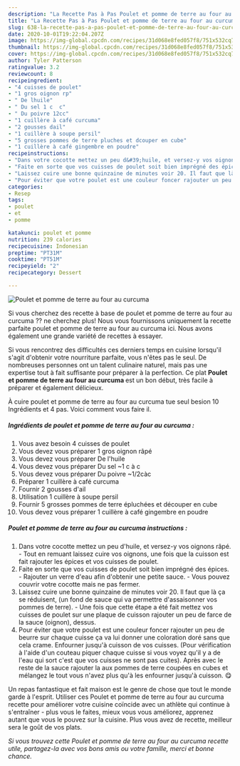 ```yaml
---
description: "La Recette Pas à Pas Poulet et pomme de terre au four au curcuma"
title: "La Recette Pas à Pas Poulet et pomme de terre au four au curcuma"
slug: 638-la-recette-pas-a-pas-poulet-et-pomme-de-terre-au-four-au-curcuma
date: 2020-10-01T19:22:04.207Z
image: https://img-global.cpcdn.com/recipes/31d068e8fed057f8/751x532cq70/poulet-et-pomme-de-terre-au-four-au-curcuma-photo-principale-de-la-recette.jpg
thumbnail: https://img-global.cpcdn.com/recipes/31d068e8fed057f8/751x532cq70/poulet-et-pomme-de-terre-au-four-au-curcuma-photo-principale-de-la-recette.jpg
cover: https://img-global.cpcdn.com/recipes/31d068e8fed057f8/751x532cq70/poulet-et-pomme-de-terre-au-four-au-curcuma-photo-principale-de-la-recette.jpg
author: Tyler Patterson
ratingvalue: 3.2
reviewcount: 8
recipeingredient:
- "4 cuisses de poulet"
- "1 gros oignon rp"
- " De lhuile"
- " Du sel 1 c  c"
- " Du poivre 12cc"
- "1 cuillère à café curcuma"
- "2 gousses dail"
- "1 cuillère à soupe persil"
- "5 grosses pommes de terre pluches et dcouper en cube"
- "1 cuillère à café gingembre en poudre"
recipeinstructions:
- "Dans votre cocotte mettez un peu d&#39;huile, et versez-y vos oignons râpé. Tout en remuant laissez cuire vos oignons, une fois que la cuisson est fait rajouter les épices et vos cuisses de poulet."
- "Faite en sorte que vos cuisses de poulet soit bien imprégné des épices. Rajouter un verre d&#39;eau afin d&#39;obtenir une petite sauce. Vous pouvez couvrir votre cocotte mais ne pas fermer."
- "Laissez cuire une bonne quinzaine de minutes voir 20. Il faut que là ça se réduisent, (un fond de sauce qui va permettre d&#39;assaisonner vos pommes de terre). Une fois que cette étape a été fait mettez vos cuisses de poulet sur une plaque de cuisson rajouter un peu de farce de la sauce (oignon), dessus."
- "Pour éviter que votre poulet est une couleur foncer rajouter un peu de beurre sur chaque cuisse ça va lui donner une coloration doré sans que cela crame. Enfourner jusqu&#39;à cuisson de vos cuisses. (Pour vérification à l&#39;aide d&#39;un couteau piquer chaque cuisse si vous voyez qu&#39;il y a de l&#39;eau qui sort c&#39;est que vos cuisses ne sont pas cuites). Après avec le reste de la sauce rajouter la aux pommes de terre coupées en cubes et mélangez le tout vous n&#39;avez plus qu&#39;à les enfourner jusqu&#39;à cuisson. 😋"
categories:
- Resep
tags:
- poulet
- et
- pomme

katakunci: poulet et pomme 
nutrition: 239 calories
recipecuisine: Indonesian
preptime: "PT31M"
cooktime: "PT51M"
recipeyield: "2"
recipecategory: Dessert

---
```



![Poulet et pomme de terre au four au curcuma](https://img-global.cpcdn.com/recipes/31d068e8fed057f8/751x532cq70/poulet-et-pomme-de-terre-au-four-au-curcuma-photo-principale-de-la-recette.jpg)

Si vous cherchez des recette à base de poulet et pomme de terre au four au curcuma ?? ne cherchez plus! Nous vous fournissons uniquement la recette parfaite poulet et pomme de terre au four au curcuma ici. Nous avons également une grande variété de recettes à essayer.

Si vous rencontrez des difficultés ces derniers temps en cuisine lorsqu'il s'agit d'obtenir votre nourriture parfaite, vous n'êtes pas le seul. De nombreuses personnes ont un talent culinaire naturel, mais pas une expertise tout à fait suffisante pour préparer à la perfection. Ce plat <strong> Poulet et pomme de terre au four au curcuma </strong> est un bon début, très facile à préparer et également délicieux.

<!--inarticleads1-->

À cuire poulet et pomme de terre au four au curcuma tue seul besion 10 Ingrédients et 4 pas. Voici comment vous faire il.

##### Ingrédients de poulet et pomme de terre au four au curcuma :

1. Vous avez besoin 4 cuisses de poulet
1. Vous devez vous préparer 1 gros oignon râpé
1. Vous devez vous préparer  De l&#39;huile
1. Vous devez vous préparer  Du sel ~1 c à c
1. Vous devez vous préparer  Du poivre ~1/2càc
1. Préparer 1 cuillère à café curcuma
1. Fournir 2 gousses d&#39;ail
1. Utilisation 1 cuillère à soupe persil
1. Fournir 5 grosses pommes de terre épluchées et découper en cube
1. Vous devez vous préparer 1 cuillère à café gingembre en poudre




<!--inarticleads2-->

##### Poulet et pomme de terre au four au curcuma instructions :

1. Dans votre cocotte mettez un peu d&#39;huile, et versez-y vos oignons râpé. - Tout en remuant laissez cuire vos oignons, une fois que la cuisson est fait rajouter les épices et vos cuisses de poulet.
1. Faite en sorte que vos cuisses de poulet soit bien imprégné des épices. - Rajouter un verre d&#39;eau afin d&#39;obtenir une petite sauce. - Vous pouvez couvrir votre cocotte mais ne pas fermer.
1. Laissez cuire une bonne quinzaine de minutes voir 20. Il faut que là ça se réduisent, (un fond de sauce qui va permettre d&#39;assaisonner vos pommes de terre). - Une fois que cette étape a été fait mettez vos cuisses de poulet sur une plaque de cuisson rajouter un peu de farce de la sauce (oignon), dessus.
1. Pour éviter que votre poulet est une couleur foncer rajouter un peu de beurre sur chaque cuisse ça va lui donner une coloration doré sans que cela crame. Enfourner jusqu&#39;à cuisson de vos cuisses. (Pour vérification à l&#39;aide d&#39;un couteau piquer chaque cuisse si vous voyez qu&#39;il y a de l&#39;eau qui sort c&#39;est que vos cuisses ne sont pas cuites). Après avec le reste de la sauce rajouter la aux pommes de terre coupées en cubes et mélangez le tout vous n&#39;avez plus qu&#39;à les enfourner jusqu&#39;à cuisson. 😋




<!--inarticleads1-->

<p>
Un repas fantastique et fait maison est le genre de chose que tout le monde garde à l'esprit. Utiliser ces Poulet et pomme de terre au four au curcuma recette pour améliorer votre cuisine coïncide avec un athlète qui continue à s'entraîner - plus vous le faites, mieux vous vous améliorez, apprenez autant que vous le pouvez sur la cuisine. Plus vous avez de recette, meilleur sera le goût de vos plats.
</p>

<p>
<i>Si vous trouvez cette Poulet et pomme de terre au four au curcuma recette utile, partagez-la avec vos bons amis ou votre famille, merci et bonne chance.</i>
</p>
